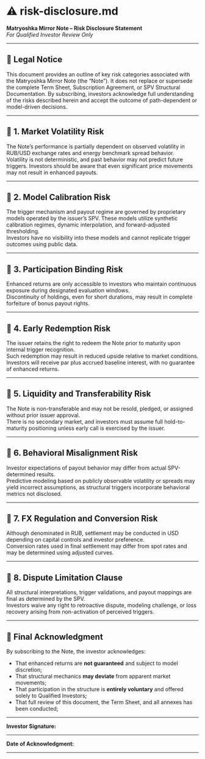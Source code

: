 # ⚠️ risk-disclosure.md  
**Matryoshka Mirror Note – Risk Disclosure Statement**  
*For Qualified Investor Review Only*

---

## 📘 Legal Notice

This document provides an outline of key risk categories associated with the Matryoshka Mirror Note (the “Note”). It does not replace or supersede the complete Term Sheet, Subscription Agreement, or SPV Structural Documentation. By subscribing, investors acknowledge full understanding of the risks described herein and accept the outcome of path-dependent or model-driven decisions.

---

## 🔷 1. Market Volatility Risk

The Note’s performance is partially dependent on observed volatility in RUB/USD exchange rates and energy benchmark spread behavior.  
Volatility is not deterministic, and past behavior may not predict future triggers. Investors should be aware that even significant price movements may not result in enhanced payouts.

---

## 🔷 2. Model Calibration Risk

The trigger mechanism and payout regime are governed by proprietary models operated by the issuer’s SPV. These models utilize synthetic calibration regimes, dynamic interpolation, and forward-adjusted thresholding.  
Investors have no visibility into these models and cannot replicate trigger outcomes using public data.

---

## 🔷 3. Participation Binding Risk

Enhanced returns are only accessible to investors who maintain continuous exposure during designated evaluation windows.  
Discontinuity of holdings, even for short durations, may result in complete forfeiture of bonus payout rights.

---

## 🔷 4. Early Redemption Risk

The issuer retains the right to redeem the Note prior to maturity upon internal trigger recognition.  
Such redemption may result in reduced upside relative to market conditions. Investors will receive par plus accrued baseline interest, with no guarantee of enhanced returns.

---

## 🔷 5. Liquidity and Transferability Risk

The Note is non-transferable and may not be resold, pledged, or assigned without prior issuer approval.  
There is no secondary market, and investors must assume full hold-to-maturity positioning unless early call is exercised by the issuer.

---

## 🔷 6. Behavioral Misalignment Risk

Investor expectations of payout behavior may differ from actual SPV-determined results.  
Predictive modeling based on publicly observable volatility or spreads may yield incorrect assumptions, as structural triggers incorporate behavioral metrics not disclosed.

---

## 🔷 7. FX Regulation and Conversion Risk

Although denominated in RUB, settlement may be conducted in USD depending on capital controls and investor preference.  
Conversion rates used in final settlement may differ from spot rates and may be determined using adjusted curves.

---

## 🔷 8. Dispute Limitation Clause

All structural interpretations, trigger validations, and payout mappings are final as determined by the SPV.  
Investors waive any right to retroactive dispute, modeling challenge, or loss recovery arising from non-activation of perceived triggers.

---

## 📎 Final Acknowledgment

By subscribing to the Note, the investor acknowledges:

- That enhanced returns are **not guaranteed** and subject to model discretion;  
- That structural mechanics **may deviate** from apparent market movements;  
- That participation in the structure is **entirely voluntary** and offered solely to Qualified Investors;  
- That full review of this document, the Term Sheet, and all annexes has been conducted;

---

**Investor Signature:**  
_________________________

**Date of Acknowledgment:**  
_________________________

